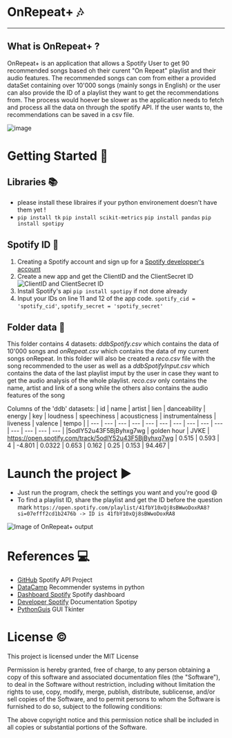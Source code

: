 # OnRepeat+ 🎶
---
## What is OnRepeat+ ?

OnRepeat+ is an application that allows a Spotify User to get 90 recommended songs based oh their curent "On Repeat" playlist and their audio features. The recommended songs can com from either a provided dataSet containing over 10'000 songs (mainly songs in English) or the user can also provide the ID of a playlist they want to get the recommendations from. The process would hoever be slower as the application needs to fetch and process all the data on through the spotify API. If the user wants to, the recommendations can be saved in a csv file.


![image](https://user-images.githubusercontent.com/71267194/205450463-62fd06c5-5a35-43f0-945a-804c3e2a5c4e.png)



# Getting Started 🔧

## Libraries 📚
  + please install these libraires if your python environement doesn't have them yet ! 
  + `pip install tk` `pip install scikit-metrics` `pip install pandas` `pip install spotipy`


## Spotify ID 📝
1) Creating a Spotify account and sign up for a [Spotify developper's account](https://developer.spotify.com/dashboard/)
2) Create a new app and get the ClientID and the ClientSecret ID![ClientID and ClientSecret ID](https://user-images.githubusercontent.com/71267194/205448661-d4c553fa-9fc9-4e39-9433-5c724186cdeb.png)
3) Install Spotify's api `pip install spotipy` if not done already
4) Input your IDs on line 11 and 12 of the app code. `spotify_cid = 'spotify_cid'`, `spotify_secret = 'spotify_secret'`
 
 
## Folder data 📁
This folder contains 4 datasets: _ddbSpotify.csv_ which contains the data of 10'000 songs and _onRepeat.csv_ which contains the data of my current songs onRepeat. In this folder will also be created a _reco.csv_ file with the song recommended to the user as well as a _ddbSpotifyInput.csv_ which contains the data of the last playlist imput by the user in case they want to get the audio analysis of the whole playlist. _reco.csv_ only contains the name, artist and link of a song while the others also contains the audio features of the song 

Columns of the 'ddb' datasets:
| id | name | artist | lien | danceability | energy | key | loudness | speechiness | acousticness | instrumentalness | liveness | valence | tempo |
| --- | --- | --- | --- | --- | --- | --- | --- | --- | --- | --- | --- | --- | --- |
|5odlY52u43F5BjByhxg7wg | golden hour | JVKE | https://open.spotify.com/track/5odlY52u43F5BjByhxg7wg | 0.515 | 0.593 | 4 | -4.801 | 0.0322 | 0.653 | 0.162 | 0.25 | 0.153 | 94.467 |


# Launch the project ▶️

+ Just run the program, check the settings you want and you're good 😄
+ To find a playlist ID, share the playlist and get the ID before the question mark
 `https://open.spotify.com/playlist/41fbY10xQj8sBWwoDoxRA8?si=07efff2cd1b2476b -> ID is 41fbY10xQj8sBWwoDoxRA8`

![Image of OnRepeat+ output](https://user-images.githubusercontent.com/71267194/205446977-3efc6e9f-cfdb-41c8-a02c-5968aaf7fa07.png)


# References 💻

+ [GitHub](https://github.com/anushakuppahally/spotify-api-project) Spotify API Project
+ [DataCamp](https://www.datacamp.com/tutorial/recommender-systems-python) Recommender systems in python
+ [Dashboard Spotify](https://developer.spotify.com/dashboard/) Spotify dashboard
+ [Developer Spotify](https://developer.spotify.com/documentation/web-api/reference/#/operations/get-playlists-tracks) Documentation Spotipy
+ [PythonGuis](https://www.pythonguis.com/tutorials/create-gui-tkinter/) GUI Tkinter

# License ©️

This project is licensed under the MIT License

Permission is hereby granted, free of charge, to any person obtaining a copy of this software and associated documentation files (the "Software"), to deal in the Software without restriction, including without limitation the rights to use, copy, modify, merge, publish, distribute, sublicense, and/or sell copies of the Software, and to permit persons to whom the Software is furnished to do so, subject to the following conditions:

The above copyright notice and this permission notice shall be included in all copies or substantial portions of the Software.


